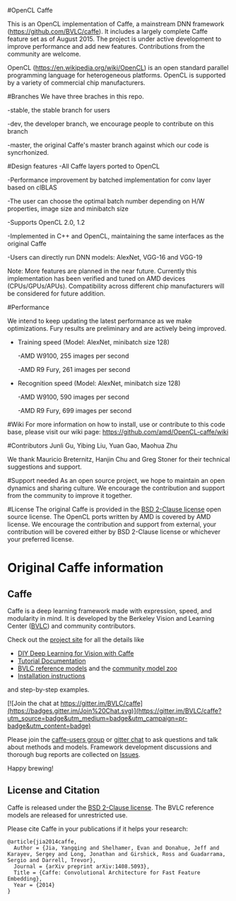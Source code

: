 #OpenCL Caffe

This is an OpenCL implementation of Caffe, a mainstream DNN framework (https://github.com/BVLC/caffe). It includes a largely complete Caffe feature set as of August 2015. The project is under active development to improve performance and add new features. Contributions from the community are welcome.

OpenCL (https://en.wikipedia.org/wiki/OpenCL) is an open standard parallel programming language for heterogeneous platforms. OpenCL is supported by a variety of commercial chip manufacturers. 

#Branches
 We have three braches in this repo.
 
 -stable, the stable branch for users
 
 -dev, the developer branch, we encourage people to contribute on this branch
 
 -master, the original Caffe's master branch against which our code is syncrhonized.
 
#Design features
  -All Caffe layers ported to OpenCL

  -Performance improvement by batched implementation for conv layer based on clBLAS

  -The user can choose the optimal batch number depending on H/W properties, image size and minibatch size

  -Supports OpenCL 2.0, 1.2
  
  -Implemented in C++ and OpenCL, maintaining the same interfaces as the original Caffe

  -Users can directly run DNN models: AlexNet, VGG-16 and VGG-19

Note: More features are planned in the near future. Currently this implementation has been verified and tuned on AMD devices (CPUs/GPUs/APUs). Compatibility across different chip manufacturers will be considered for future addition.

#Performance

We intend to keep updating the latest performance as we make optimizations. Fury results are preliminary and are actively being improved.

* Training speed (Model: AlexNet, minibatch size 128)

    -AMD W9100, 255 images per second

    -AMD R9 Fury, 261 images per second

* Recognition speed (Model: AlexNet, minibatch size 128)

    -AMD W9100, 590 images per second

    -AMD R9 Fury, 699 images per second

#Wiki
For more information on how to install, use or contribute to this code base, please visit our wiki page:
 https://github.com/amd/OpenCL-caffe/wiki

#Contributors
Junli Gu, Yibing Liu, Yuan Gao, Maohua Zhu

We thank Mauricio Breternitz, Hanjin Chu and Greg Stoner for their technical suggestions and support. 

#Support needed
 As an open source project, we hope to maintain an open dynamics and sharing culture. We encourage the contribution and support from the community to improve it together.

#License
The original Caffe is provided in the [BSD 2-Clause license](https://github.com/BVLC/caffe/blob/master/LICENSE) open source license. The OpenCL ports written by AMD is covered by AMD license. We encourage the contribution and support from external, your contribution will be covered either by BSD 2-Clause license or whichever your preferred license.

# Original Caffe information
## Caffe

Caffe is a deep learning framework made with expression, speed, and modularity in mind.
It is developed by the Berkeley Vision and Learning Center ([BVLC](http://bvlc.eecs.berkeley.edu)) and community contributors.

Check out the [project site](http://caffe.berkeleyvision.org) for all the details like

- [DIY Deep Learning for Vision with Caffe](https://docs.google.com/presentation/d/1UeKXVgRvvxg9OUdh_UiC5G71UMscNPlvArsWER41PsU/edit#slide=id.p)
- [Tutorial Documentation](http://caffe.berkeleyvision.org/tutorial/)
- [BVLC reference models](http://caffe.berkeleyvision.org/model_zoo.html) and the [community model zoo](https://github.com/BVLC/caffe/wiki/Model-Zoo)
- [Installation instructions](http://caffe.berkeleyvision.org/installation.html)

and step-by-step examples.

[![Join the chat at https://gitter.im/BVLC/caffe](https://badges.gitter.im/Join%20Chat.svg)](https://gitter.im/BVLC/caffe?utm_source=badge&utm_medium=badge&utm_campaign=pr-badge&utm_content=badge)

Please join the [caffe-users group](https://groups.google.com/forum/#!forum/caffe-users) or [gitter chat](https://gitter.im/BVLC/caffe) to ask questions and talk about methods and models.
Framework development discussions and thorough bug reports are collected on [Issues](https://github.com/BVLC/caffe/issues).

Happy brewing!

## License and Citation

Caffe is released under the [BSD 2-Clause license](https://github.com/BVLC/caffe/blob/master/LICENSE).
The BVLC reference models are released for unrestricted use.

Please cite Caffe in your publications if it helps your research:

    @article{jia2014caffe,
      Author = {Jia, Yangqing and Shelhamer, Evan and Donahue, Jeff and Karayev, Sergey and Long, Jonathan and Girshick, Ross and Guadarrama, Sergio and Darrell, Trevor},
      Journal = {arXiv preprint arXiv:1408.5093},
      Title = {Caffe: Convolutional Architecture for Fast Feature Embedding},
      Year = {2014}
    }
